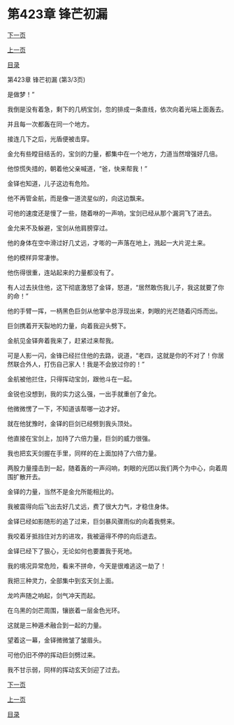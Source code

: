<h1>第423章    锋芒初漏</h1>
            <div><p><a href="./1269_%E7%AC%AC424%E7%AB%A0_%E6%92%92%E6%89%8B%E9%94%8F.md">下一页</a></p><p><a href="./1267_%E7%AC%AC423%E7%AB%A0_%E9%94%8B%E8%8A%92%E5%88%9D%E6%BC%8F.md">上一页</a></p><p><a href="../">目录</a></p></div>
            <div><p>第423章    锋芒初漏 (第3/3页)</p><p>是做梦！”</p><p>我倒是没有着急，剩下的几柄宝剑，忽的排成一条直线，依次向着光端上面轰去。</p><p>并且每一次都轰在同一个地方。</p><p>接连几下之后，光盾便被击穿。</p><p>金允有些瞠目结舌的，宝剑的力量，都集中在一个地方，力道当然增强好几倍。</p><p>他惊慌失措的，朝着他父亲喊道，“爸，快来帮我！”</p><p>金铎也知道，儿子这边有危险。</p><p>他不再管金航，而是像一道流星似的，向这边飘来。</p><p>可他的速度还是慢了一些，随着咻的一声响，宝剑已经从那个漏洞飞了进去。</p><p>金允来不及躲避，宝剑从他肩膀穿过。</p><p>他的身体在空中滑过好几丈远，才嘭的一声落在地上，溅起一大片泥土来。</p><p>他的模样异常凄惨。</p><p>他伤得很重，连站起来的力量都没有了。</p><p>有人过去扶住他，这下彻底激怒了金铎，怒道，“居然敢伤我儿子，我这就要了你的命！”</p><p>他的手臂一挥，一柄黑色巨剑从他掌中总浮现出来，刺眼的光芒随着闪烁而出。</p><p>巨剑携着开天裂地的力量，向着我迎头劈下。</p><p>金航见金铎奔着我来了，赶紧过来帮我。</p><p>可是人影一闪，金锋已经拦住他的去路，说道，“老四，这就是你的不对了！你居然联合外人，打伤自己家人！我是不会放过你的！”</p><p>金航被他拦住，只得挥动宝剑，跟他斗在一起。</p><p>金锐也没想到，我的实力这么强，一出手就重创了金允。</p><p>他微微愣了一下，不知道该帮哪一边才好。</p><p>就在他犹豫时，金铎的巨剑已经劈到我头顶处。</p><p>他直接在宝剑上，加持了六倍力量，巨剑的威力很强。</p><p>我也把玄天剑握在手里，同样的在上面加持了六倍力量。</p><p>两股力量撞击到一起，随着轰的一声闷响，刺眼的光团以我们两个为中心，向着周围扩散开去。</p><p>金铎的力量，当然不是金允所能相比的。</p><p>我被震得向后飞出去好几丈远，费了很大力气，才稳住身体。</p><p>金铎已经如影随形的追了过来，巨剑暴风骤雨似的向着我劈来。</p><p>我咬着牙抵挡住对方的进攻，我被逼得不停的向后退去。</p><p>金铎已经下了狠心，无论如何也要置我于死地。</p><p>我的境况异常危险，看来不拼命，今天是很难逃这一劫了！</p><p>我把三种灵力，全部集中到玄天剑上面。</p><p>龙吟声随之响起，剑气冲天而起。</p><p>在乌黑的剑芒周围，镶嵌着一层金色光环。</p><p>这就是三种遁术融合到一起的力量。</p><p>望着这一幕，金铎微微皱了皱眉头。</p><p>可他仍旧不停的挥动巨剑劈过来。</p><p>我不甘示弱，同样的挥动玄天剑迎了过去。</p></div>
            <div><p><a href="./1269_%E7%AC%AC424%E7%AB%A0_%E6%92%92%E6%89%8B%E9%94%8F.md">下一页</a></p><p><a href="./1267_%E7%AC%AC423%E7%AB%A0_%E9%94%8B%E8%8A%92%E5%88%9D%E6%BC%8F.md">上一页</a></p><p><a href="../">目录</a></p></div>